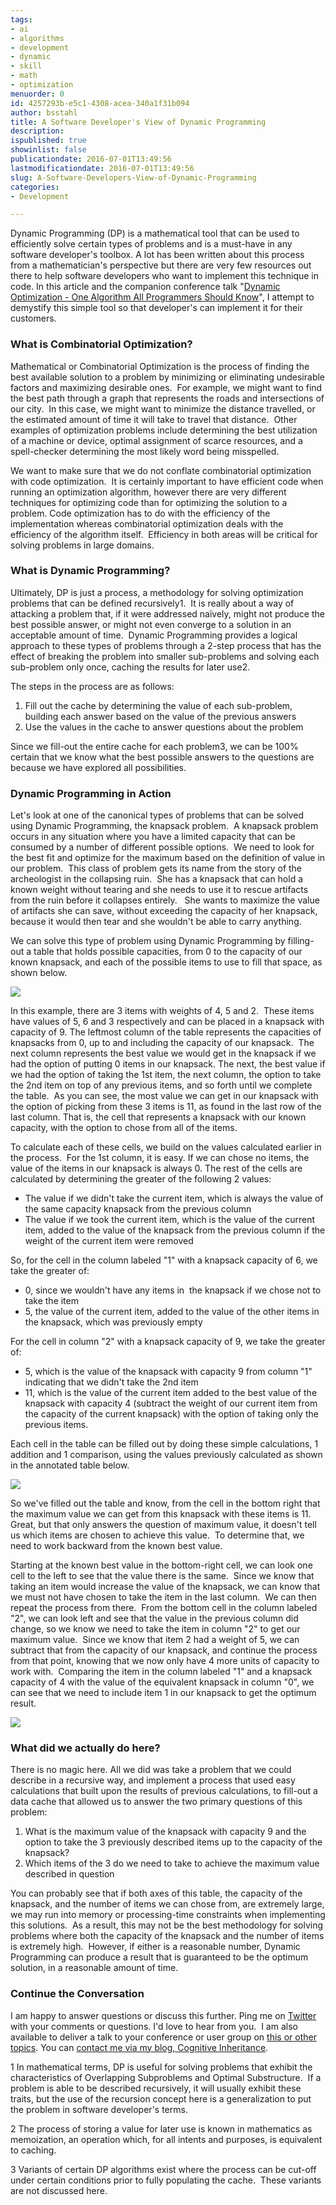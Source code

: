 ```yaml
---
tags:
- ai
- algorithms
- development
- dynamic
- skill
- math
- optimization
menuorder: 0
id: 4257293b-e5c1-4308-acea-340a1f31b094
author: bsstahl
title: A Software Developer's View of Dynamic Programming
description: 
ispublished: true
showinlist: false
publicationdate: 2016-07-01T13:49:56
lastmodificationdate: 2016-07-01T13:49:56
slug: A-Software-Developers-View-of-Dynamic-Programming
categories:
- Development

---
```


Dynamic Programming (DP) is a mathematical tool that can be used to efficiently solve certain types of problems and is a must-have in any software developer's toolbox. A lot has been written about this process from a mathematician's perspective but there are very few resources out there to help software developers who want to implement this technique in code. In this article and the companion conference talk "[Dynamic Optimization - One Algorithm All Programmers Should Know](http://www.cognitiveinheritance.com/post/Dynamic-Optimization-Presentation.aspx)", I attempt to demystify this simple tool so that developer's can implement it for their customers.

### What is Combinatorial Optimization?

Mathematical or Combinatorial Optimization is the process of finding the best available solution to a problem by minimizing or eliminating undesirable factors and maximizing desirable ones.  For example, we might want to find the best path through a graph that represents the roads and intersections of our city.  In this case, we might want to minimize the distance travelled, or the estimated amount of time it will take to travel that distance.  Other examples of optimization problems include determining the best utilization of a machine or device, optimal assignment of scarce resources, and a spell-checker determining the most likely word being misspelled.

We want to make sure that we do not conflate combinatorial optimization with code optimization.  It is certainly important to have efficient code when running an optimization algorithm, however there are very different techniques for optimizing code than for optimizing the solution to a problem. Code optimization has to do with the efficiency of the implementation whereas combinatorial optimization deals with the efficiency of the algorithm itself.  Efficiency in both areas will be critical for solving problems in large domains.

### What is Dynamic Programming?

Ultimately, DP is just a process, a methodology for solving optimization problems that can be defined recursively1.  It is really about a way of attacking a problem that, if it were addressed naïvely, might not produce the best possible answer, or might not even converge to a solution in an acceptable amount of time.  Dynamic Programming provides a logical approach to these types of problems through a 2-step process that has the effect of breaking the problem into smaller sub-problems and solving each sub-problem only once, caching the results for later use2.

The steps in the process are as follows:

1. Fill out the cache by determining the value of each sub-problem, building each answer based on the value of the previous answers
2. Use the values in the cache to answer questions about the problem


Since we fill-out the entire cache for each problem3, we can be 100% certain that we know what the best possible answers to the questions are because we have explored all possibilities.

### Dynamic Programming in Action

Let's look at one of the canonical types of problems that can be solved using Dynamic Programming, the knapsack problem.  A knapsack problem occurs in any situation where you have a limited capacity that can be consumed by a number of different possible options.  We need to look for the best fit and optimize for the maximum based on the definition of value in our problem.  This class of problem gets its name from the story of the archeologist in the collapsing ruin.  She has a knapsack that can hold a known weight without tearing and she needs to use it to rescue artifacts from the ruin before it collapses entirely.   She wants to maximize the value of artifacts she can save, without exceeding the capacity of her knapsack, because it would then tear and she wouldn't be able to carry anything.

We can solve this type of problem using Dynamic Programming by filling-out a table that holds possible capacities, from 0 to the capacity of our known knapsack, and each of the possible items to use to fill that space, as shown below.

![](https://un4khq.dm2302.livefilestore.com/y3mROB0cehasuwD0_-YiJ63vdV9cDhc3khrISqokUxXnQFwBhNCUt5h6nZXrEE6gLVqqxD1HNcYIdimLTNJ21zCajxavcTuzPPq_6ilYtt4kbZ0f_VcQmSKx9dJR2ODXEWJc7jN0QZmgxt6MjGiubxl5RVl6_Bd8-JXUd3xFgplPxE?width=647&amp;height=428&amp;cropmode=none)

In this example, there are 3 items with weights of 4, 5 and 2.  These items have values of 5, 6 and 3 respectively and can be placed in a knapsack with capacity of 9. The leftmost column of the table represents the capacities of knapsacks from 0, up to and including the capacity of our knapsack.  The next column represents the best value we would get in the knapsack if we had the option of putting 0 items in our knapsack. The next, the best value if we had the option of taking the 1st item, the next column, the option to take the 2nd item on top of any previous items, and so forth until we complete the table.  As you can see, the most value we can get in our knapsack with the option of picking from these 3 items is 11, as found in the last row of the last column. That is, the cell that represents a knapsack with our known capacity, with the option to chose from all of the items.

To calculate each of these cells, we build on the values calculated earlier in the process.  For the 1st column, it is easy. If we can chose no items, the value of the items in our knapsack is always 0. The rest of the cells are calculated by determining the greater of the following 2 values:

- The value if we didn't take the current item, which is always the value of the same capacity knapsack from the previous column
- The value if we took the current item, which is the value of the current item, added to the value of the knapsack from the previous column if the weight of the current item were removed


So, for the cell in the column labeled "1" with a knapsack capacity of 6, we take the greater of:

- 0, since we wouldn't have any items in  the knapsack if we chose not to take the item
- 5, the value of the current item, added to the value of the other items in the knapsack, which was previously empty


For the cell in column "2" with a knapsack capacity of 9, we take the greater of:

- 5, which is the value of the knapsack with capacity 9 from column "1" indicating that we didn't take the 2nd item
- 11, which is the value of the current item added to the best value of the knapsack with capacity 4 (subtract the weight of our current item from the capacity of the current knapsack) with the option of taking only the previous items.


Each cell in the table can be filled out by doing these simple calculations, 1 addition and 1 comparison, using the values previously calculated as shown in the annotated table below.

![](https://zn5mag.dm2302.livefilestore.com/y3mzrVh46K0UlKSXzL4RSgJk9whEmMe4pkn7mc7jyIJvcbTF_W0jlKuV4-dhiaZEFC588IzT-BYQUQAIWMYgPmUyGBh5PDSomuxXwGYEi17Rq7vq6bbVlIJ-QscUgV7vPtcbWfp4US_qRT-uaZQv7CWFYwN1tkSbe9_JRTtfEh6mvY?width=647&amp;height=428&amp;cropmode=none)

So we've filled out the table and know, from the cell in the bottom right that the maximum value we can get from this knapsack with these items is 11. Great, but that only answers the question of maximum value, it doesn't tell us which items are chosen to achieve this value.  To determine that, we need to work backward from the known best value.

Starting at the known best value in the bottom-right cell, we can look one cell to the left to see that the value there is the same.  Since we know that taking an item would increase the value of the knapsack, we can know that we must not have chosen to take the item in the last column.  We can then repeat the process from there.  From the bottom cell in the column labeled "2", we can look left and see that the value in the previous column did change, so we know we need to take the item in column "2" to get our maximum value.  Since we know that item 2 had a weight of 5, we can subtract that from the capacity of our knapsack, and continue the process from that point, knowing that we now only have 4 more units of capacity to work with.  Comparing the item in the column labeled "1" and a knapsack capacity of 4 with the value of the equivalent knapsack in column "0", we can see that we need to include item 1 in our knapsack to get the optimum result.

![](https://mwqlxw.dm2302.livefilestore.com/y3m3QoicCAywiPdFoTMROzkclhZe7Kng-gC8JZbslY8oJgk6NbFr_IykYoKPwpAR3KaDcAyAH8ToERqjsvS1DKcjk-P4mDg3QxJrbWrO_KqmSSqDOcJTnQBMSWtlPKNtcT4jkK6dJhQ8t6kMrVWqWDfNF5Zh1tWwymgXsQ8Nq0r2us?width=647&amp;height=428&amp;cropmode=none)



### What did we actually do here?

There is no magic here. All we did was take a problem that we could describe in a recursive way, and implement a process that used easy calculations that built upon the results of previous calculations, to fill-out a data cache that allowed us to answer the two primary questions of this problem:

1. What is the maximum value of the knapsack with capacity 9 and the option to take the 3 previously described items up to the capacity of the knapsack?
2. Which items of the 3 do we need to take to achieve the maximum value described in question


You can probably see that if both axes of this table, the capacity of the knapsack, and the number of items we can chose from, are extremely large, we may run into memory or processing-time constraints when implementing this solutions.  As a result, this may not be the best methodology for solving problems where both the capacity of the knapsack and the number of items is extremely high.  However, if either is a reasonable number, Dynamic Programming can produce a result that is guaranteed to be the optimum solution, in a reasonable amount of time.

### Continue the Conversation

I am happy to answer questions or discuss this further. Ping me on [Twitter](http://twitter.com/bsstahl) with your comments or questions. I'd love to hear from you.  I am also available to deliver a talk to your conference or user group on [this or other topics](http://www.cognitiveinheritance.com/page/Speaking-Engagements.aspx). You can [contact me via my blog, Cognitive Inheritance](http://www.cognitiveinheritance.com/contact.aspx).



1 In mathematical terms, DP is useful for solving problems that exhibit the characteristics of Overlapping Subproblems and Optimal Substructure.  If a problem is able to be described recursively, it will usually exhibit these traits, but the use of the recursion concept here is a generalization to put the problem in software developer's terms.

2 The process of storing a value for later use is known in mathematics as memoization, an operation which, for all intents and purposes, is equivalent to caching.

3 Variants of certain DP algorithms exist where the process can be cut-off under certain conditions prior to fully populating the cache.  These variants are not discussed here.

